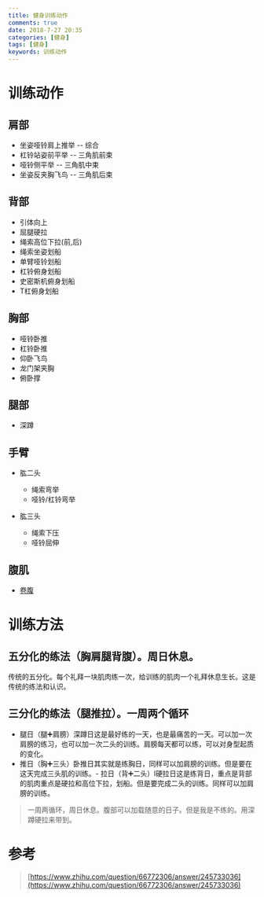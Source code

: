 ```yaml
---
title: 健身训练动作
comments: true
date: 2018-7-27 20:35
categories: [健身]
tags: [健身]
keywords: 训练动作
---
```


# 训练动作

## 肩部

- 坐姿哑铃肩上推举 -- 综合
- 杠铃站姿前平举 -- 三角肌前束
- 哑铃侧平举 -- 三角肌中束
- 坐姿反夹胸飞鸟 -- 三角肌后束

## 背部

- 引体向上
- 屈腿硬拉
- 绳索高位下拉(前,后)
- 绳索坐姿划船
- 单臂哑铃划船
- 杠铃俯身划船
- 史密斯机俯身划船
- T杠俯身划船


## 胸部

- 哑铃卧推
- 杠铃卧推
- 仰卧飞鸟
- 龙门架夹胸
- 俯卧撑

## 腿部

- 深蹲


## 手臂
- 肱二头
  - 绳索弯举 
  - 哑铃/杠铃弯举 

- 肱三头
  - 绳索下压
  - 哑铃屈伸


## 腹肌

- [卷腹](http://www.jingyanshu.com/a/yundong/yd/2016/0525/6844.html)

# 训练方法

## 五分化的练法（胸肩腿背腹）。周日休息。
传统的五分化。每个礼拜一块肌肉练一次，给训练的肌肉一个礼拜休息生长。这是传统的练法和认识。

## 三分化的练法（腿推拉）。一周两个循环

- 腿日（腿➕肩膀）深蹲日这是最好练的一天，也是最痛苦的一天。可以加一次肩膀的练习，也可以加一次二头的训练。肩膀每天都可以练，可以对身型起质的变化。
- 推日（胸➕三头）卧推日其实就是练胸日，同样可以加肩膀的训练。但是要在这天完成三头肌的训练。- 拉日（背➕二头）l硬拉日这是练背日，重点是背部的肌肉重点是硬拉和高位下拉，划船。但是要完成二头的训练。同样可以加肩膀的训练。
> 一周两循环，周日休息。腹部可以加载随意的日子。但是我是不练的。用深蹲硬拉来带到。


# 参考
> [https://www.zhihu.com/question/66772306/answer/245733036](https://www.zhihu.com/question/66772306/answer/245733036)
